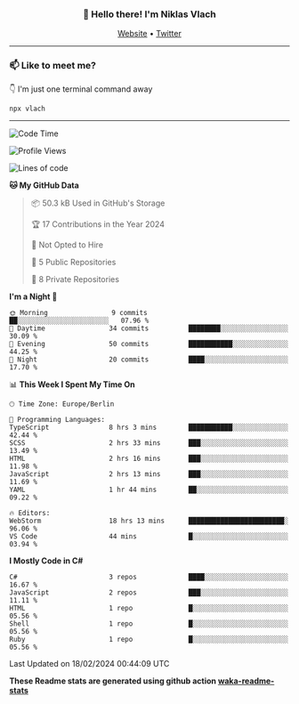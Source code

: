 <h3 align="center">👋 Hello there! I'm Niklas Vlach</h3>
<p align="center">
  <a href="https://niklas-vlach.com">Website</a> •
  <a href="https://twitter.com/NiklasVlach">Twitter</a>
</p>

---

### 📫 Like to meet me?

👇 I'm just one terminal command away

```bash
npx vlach
```

---
<!--START_SECTION:waka-->
![Code Time](http://img.shields.io/badge/Code%20Time-625%20hrs%206%20mins-blue)

![Profile Views](http://img.shields.io/badge/Profile%20Views-0-blue)

![Lines of code](https://img.shields.io/badge/From%20Hello%20World%20I%27ve%20Written-99.5%20thousand%20lines%20of%20code-blue)

**🐱 My GitHub Data** 

> 📦 50.3 kB Used in GitHub's Storage 
 > 
> 🏆 17 Contributions in the Year 2024
 > 
> 🚫 Not Opted to Hire
 > 
> 📜 5 Public Repositories 
 > 
> 🔑 8 Private Repositories 
 > 
**I'm a Night 🦉** 

```text
🌞 Morning                9 commits           ██░░░░░░░░░░░░░░░░░░░░░░░   07.96 % 
🌆 Daytime                34 commits          ████████░░░░░░░░░░░░░░░░░   30.09 % 
🌃 Evening                50 commits          ███████████░░░░░░░░░░░░░░   44.25 % 
🌙 Night                  20 commits          ████░░░░░░░░░░░░░░░░░░░░░   17.70 % 
```


📊 **This Week I Spent My Time On** 

```text
🕑︎ Time Zone: Europe/Berlin

💬 Programming Languages: 
TypeScript               8 hrs 3 mins        ███████████░░░░░░░░░░░░░░   42.44 % 
SCSS                     2 hrs 33 mins       ███░░░░░░░░░░░░░░░░░░░░░░   13.49 % 
HTML                     2 hrs 16 mins       ███░░░░░░░░░░░░░░░░░░░░░░   11.98 % 
JavaScript               2 hrs 13 mins       ███░░░░░░░░░░░░░░░░░░░░░░   11.69 % 
YAML                     1 hr 44 mins        ██░░░░░░░░░░░░░░░░░░░░░░░   09.22 % 

🔥 Editors: 
WebStorm                 18 hrs 13 mins      ████████████████████████░   96.06 % 
VS Code                  44 mins             █░░░░░░░░░░░░░░░░░░░░░░░░   03.94 % 
```

**I Mostly Code in C#** 

```text
C#                       3 repos             ████░░░░░░░░░░░░░░░░░░░░░   16.67 % 
JavaScript               2 repos             ███░░░░░░░░░░░░░░░░░░░░░░   11.11 % 
HTML                     1 repo              █░░░░░░░░░░░░░░░░░░░░░░░░   05.56 % 
Shell                    1 repo              █░░░░░░░░░░░░░░░░░░░░░░░░   05.56 % 
Ruby                     1 repo              █░░░░░░░░░░░░░░░░░░░░░░░░   05.56 % 
```




 Last Updated on 18/02/2024 00:44:09 UTC
<!--END_SECTION:waka-->

**These Readme stats are generated using github action [waka-readme-stats](https://github.com/anmol098/waka-readme-stats)**
